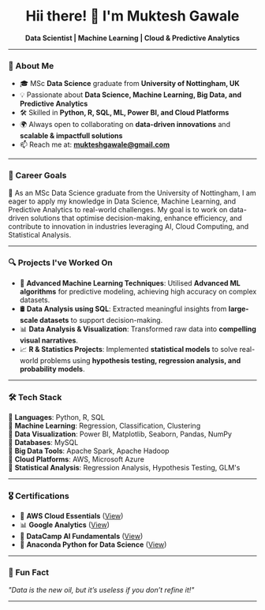 <h1 align="center">Hii there! 👋 I'm Muktesh Gawale</h1>

<p align="center">
  <b> Data Scientist | Machine Learning | Cloud & Predictive Analytics</b>
</p>

---

### 📌 About Me  
- 🎓 MSc **Data Science** graduate from **University of Nottingham, UK**  
- 💡 Passionate about **Data Science, Machine Learning, Big Data, and Predictive Analytics**  
- 🛠 Skilled in **Python, R, SQL, ML, Power BI, and Cloud Platforms**  
- 🌍 Always open to collaborating on **data-driven innovations** and **scalable & impactfull solutions**  
- 📫 Reach me at: **[mukteshgawale@gmail.com](mailto:mukteshgawale@gmail.com)**  

---
### 🎯 Career Goals  
🚀 As an MSc Data Science graduate from the University of Nottingham, I am eager to apply my knowledge in Data Science, Machine Learning, and Predictive Analytics to real-world challenges. My goal is to work on data-driven solutions that optimise decision-making, enhance efficiency, and contribute to innovation in industries leveraging AI, Cloud Computing, and Statistical Analysis.

---
### 🔍 Projects I've Worked On  
- 🤖 **Advanced Machine Learning Techniques**: Utilised **Advanced ML algorithms** for predictive modeling, achieving high accuracy on complex datasets.  
- 🛢️ **Data Analysis using SQL**: Extracted meaningful insights from **large-scale datasets** to support decision-making.  
- 📊 **Data Analysis & Visualization**: Transformed raw data into **compelling visual narratives**.  
- 📈 **R & Statistics Projects**: Implemented **statistical models** to solve real-world problems using **hypothesis testing, regression analysis, and probability models**.  

---

### 🛠 Tech Stack  
🔹 **Languages**: Python, R, SQL  
🔹 **Machine Learning**: Regression, Classification, Clustering  
🔹 **Data Visualization**: Power BI, Matplotlib, Seaborn, Pandas, NumPy  
🔹 **Databases**: MySQL  
🔹 **Big Data Tools**: Apache Spark, Apache Hadoop  
🔹 **Cloud Platforms**: AWS, Microsoft Azure  
🔹 **Statistical Analysis**: Regression Analysis, Hypothesis Testing, GLM's 

---

### 🎖 Certifications  
- 🏅 **AWS Cloud Essentials** ([View](https://www.credly.com/badges/fd3fd552-bde4-4a55-a6ad-7a0dd79e9fb0/public_url))  
- 📊 **Google Analytics** ([View](https://skillshop.credential.net/1f4a8d4e-f69a-4ebf-a896-79014473ff0f#acc.tJL4xsCv))  
- 🤖 **DataCamp AI Fundamentals** ([View](https://www.datacamp.com/skill-verification/AIF0020112748607))
- 🐍 **Anaconda Python for Data Science** ([View](https://www.linkedin.com/learning/certificates/a243b4f9fb1c78eff06f216cf2557acceba2aac0d7e436607dd450f3e7c42327))  

---

### 🌱 Fun Fact  
_"Data is the new oil, but it’s useless if you don’t refine it!"_  

---
